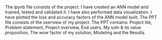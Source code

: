The ipynb file consists of the project. I have created an ANN model and trained, tested and validated it.
I have also performed data visualization.
I have plotted the loss and accuracy factors of the ANN model built.
The PPT file consists of the overview of my project.
The PPT contains: Project tile, Problem statement, Project overview, End users, My soln & its value proposition, The wow factor of my solution, Modeling and the Results.
